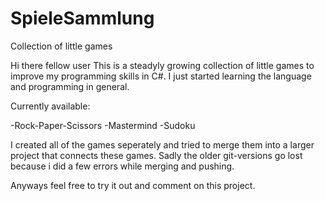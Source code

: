 # SpieleSammlung
Collection of little games

Hi there fellow user
This is a steadyly growing collection of little games to improve my programming skills in C#. I just started learning the language and programming in general.

Currently available:

-Rock-Paper-Scissors
-Mastermind
-Sudoku

I created all of the games seperately and tried to merge them into a larger project that connects these games. Sadly the older git-versions go lost because i did a few errors while merging and pushing.

Anyways feel free to try it out and comment on this project.
